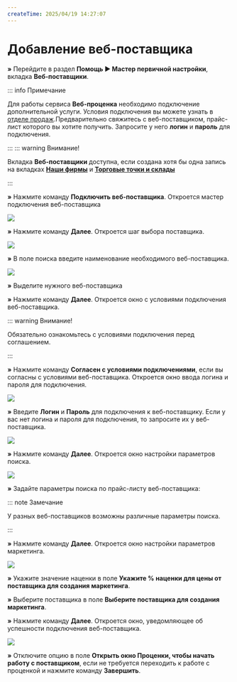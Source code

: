 ```yaml
---
createTime: 2025/04/19 14:27:07
---
```

# Добавление веб-поставщика

**»** Перейдите в раздел **Помощь ► Мастер первичной настройки**, вкладка **Веб-поставщики**.

::: info Примечание

Для работы сервиса **Веб-проценка** необходимо подключение дополнительной услуги. Условия подключения вы можете узнать в [отделе продаж](www.tradesoft.ru/about/contacts).Предварительно свяжитесь с веб-поставщиком, прайс-лист которого вы хотите получить. Запросите у него **логин** и **пароль** для подключения.

:::
::: warning Внимание!

Вкладка **Веб-поставщики** доступна, если создана хотя бы одна запись на вкладках [**Наши фирмы**](./dobavlenie_kartochki_vashej_firmy.md) и [**Торговые точки и склады**](./dobavlenie_torgovoj_tochki_i_sklada.md)

:::

**»** Нажмите команду **Подключить веб-поставщика**. Откроется мастер подключения веб-поставщика

![](../../assets/guide/Aspose.Words.6f13226c-9016-4dda-be57-653ed66d987a.105.png)

**»** Нажмите команду **Далее**. Откроется шаг выбора поставщика.

![](../../assets/guide/Aspose.Words.6f13226c-9016-4dda-be57-653ed66d987a.106.png)

**»** В поле поиска введите наименование необходимого веб-поставщика.

![](../../assets/guide/Aspose.Words.6f13226c-9016-4dda-be57-653ed66d987a.107.png)

**»** Выделите нужного веб-поставщика

**»** Нажмите команду **Далее**. Откроется окно с условиями подключения веб-поставщика.

::: warning Внимание!

Обязательно ознакомьтесь с условиями подключения перед соглашением.

:::

**»** Нажмите команду **Согласен с условиями подключениями**, если вы согласны с условиями веб-поставщика. Откроется окно ввода логина и пароля для подключения.

![](../../assets/guide/Aspose.Words.6f13226c-9016-4dda-be57-653ed66d987a.108.png)

**»** Введите **Логин** и **Пароль** для подключения к веб-поставщику. Если у вас нет логина и пароля для подключения, то запросите их у веб-поставщика.

![](../../assets/guide/Aspose.Words.6f13226c-9016-4dda-be57-653ed66d987a.109.png)

**»** Нажмите команду **Далее**. Откроется окно настройки параметров поиска.

![](../../assets/guide/Aspose.Words.6f13226c-9016-4dda-be57-653ed66d987a.110.png)

**»** Задайте параметры поиска по прайс-листу веб-поставщика:

::: note Замечание

У разных веб-поставщиков возможны различные параметры поиска.

:::

**»** Нажмите команду **Далее**. Откроется окно настройки параметров маркетинга.

![](../../assets/guide/Aspose.Words.6f13226c-9016-4dda-be57-653ed66d987a.111.png)

**»** Укажите значение наценки в поле **Укажите % наценки для цены от поставщика для создания маркетинга**.

**»** Выберите поставщика в поле **Выберите поставщика для создания маркетинга**.

**»** Нажмите команду **Далее**. Откроется окно, уведомляющее об успешности подключения веб-поставщика.

![](../../assets/guide/Aspose.Words.6f13226c-9016-4dda-be57-653ed66d987a.112.png)

**»** Отключите опцию в поле **Открыть окно Проценки, чтобы начать работу с поставщиком**, если не требуется переходить к работе с проценкой и нажмите команду **Завершить**.